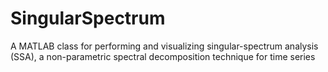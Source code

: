 # SingularSpectrum
A MATLAB class for performing and visualizing singular-spectrum analysis (SSA), a non-parametric spectral decomposition technique for time series
